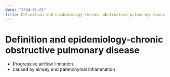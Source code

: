 ```yaml
---
date: "2024-01-01"
title: Definition and epidemiology-chronic obstructive pulmonary disease
---
```


# Definition and epidemiology-chronic obstructive pulmonary disease

* Progressive airflow limitation
* caused by airway and parenchymal inflammation

